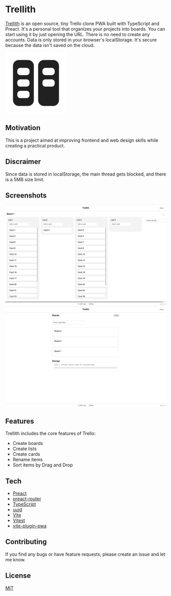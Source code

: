 # Trellith

[Trellith](https://trellith.vercel.app/) is an open source, tiny Trello clone PWA built with TypeScript and Preact. It's a personal tool that organizes your projects into boards. You can start using it by just opening the URL. There is no need to create any accounts. Data is only stored in your browser's localStorage. It's secure because the data isn't saved on the cloud.

![trellith-logo](public/pwa-192x192.png)

## Motivation

This is a project aimed at improving frontend and web design skills while creating a practical product.

## Discraimer

Since data is stored in localStorage, the main thread gets blocked, and there is a 5MB size limit.

## Screenshots

![trellith-board](screenshots/trellith-board.png)
![trellith-index](screenshots/trellith-index.png)

## Features

Trellith includes the core features of Trello:

- Create boards
- Create lists
- Create cards
- Rename items
- Sort items by Drag and Drop

## Tech

- [Preact](https://preactjs.com/)
- [preact-router](https://github.com/preactjs/preact-router)
- [TypeScript](https://www.typescriptlang.org/)
- [uuid](https://github.com/uuidjs/uuid)
- [Vite](https://vitejs.dev/)
- [Vitest](https://vitest.dev/)
- [vite-plugin-pwa](https://vite-pwa-org.netlify.app/)

## Contributing

If you find any bugs or have feature requests, please create an issue and let me know.

## License

[MIT](./LICENSE)
